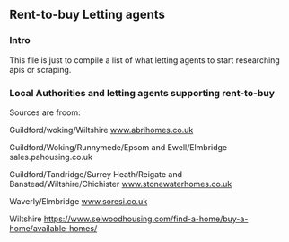 ## Rent-to-buy Letting agents

### Intro

This file is just to compile a list of what letting agents to start researching apis or scraping.

### Local Authorities and letting agents supporting rent-to-buy

Sources are froom:

Guildford/woking/Wiltshire
www.abrihomes.co.uk

Guildford/Woking/Runnymede/Epsom and Ewell/Elmbridge
sales.pahousing.co.uk

Guildford/Tandridge/Surrey Heath/Reigate and Banstead/Wiltshire/Chichister 
www.stonewaterhomes.co.uk

Waverly/Elmbridge
www.soresi.co.uk

Wiltshire
https://www.selwoodhousing.com/find-a-home/buy-a-home/available-homes/
